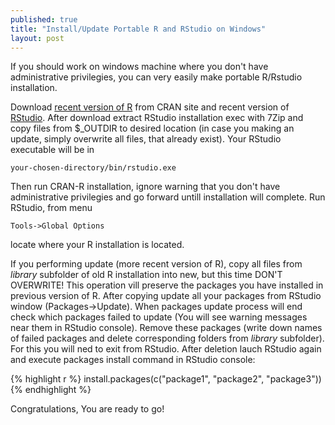 ```yaml
---
published: true
title: "Install/Update Portable R and RStudio on Windows"
layout: post
---
```


If you should work on windows machine where you don't have administrative privilegies, you can very easily make portable R/Rstudio installation.

Download [recent version of R](https://cran.r-project.org/) from CRAN site and recent version of [RStudio](https://www.rstudio.com/products/rstudio/download/). After download extract RStudio installation exec with 7Zip and copy files from $_OUTDIR to desired location (in case you making an update, simply overwrite all files, that already exist). Your RStudio executable will be in

~~~
your-chosen-directory/bin/rstudio.exe
~~~

Then run CRAN-R installation, ignore warning that you don't have administrative privilegies and go forward untill installation will complete. Run RStudio, from menu

~~~
Tools->Global Options
~~~

locate where your R installation is located.

If you performing update (more recent version of R), copy all files from *library* subfolder of old R installation into new, but this time DON'T OVERWRITE! This operation vill preserve the packages you have installed in previous version of R. After copying update all your packages from RStudio window (Packages->Update). When packages update process will end check which packages failed to update (You will see warning messages near them in RStudio console). Remove these packages (write down names of failed packages and delete corresponding folders from *library* subfolder). For this you will ned to exit from RStudio. After deletion lauch RStudio again and execute packages install command in RStudio console:

{% highlight r %}
install.packages(c("package1", "package2", "package3"))
{% endhighlight %}

Congratulations, You are ready to go!

